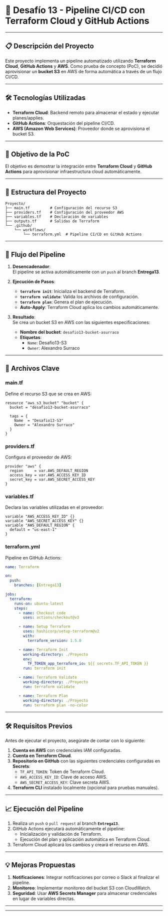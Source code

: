 # 🚀 **Desafío 13 - Pipeline CI/CD con Terraform Cloud y GitHub Actions**

---

## 📋 **Descripción del Proyecto**
Este proyecto implementa un pipeline automatizado utilizando **Terraform Cloud**, **GitHub Actions** y **AWS**. Como prueba de concepto (PoC), se decidió aprovisionar un **bucket S3** en AWS de forma automática a través de un flujo CI/CD.

---

## 🛠️ **Tecnologías Utilizadas**
- **Terraform Cloud**: Backend remoto para almacenar el estado y ejecutar planes/applies.
- **GitHub Actions**: Orquestación del pipeline CI/CD.
- **AWS (Amazon Web Services)**: Proveedor donde se aprovisiona el bucket S3.

---

## 🎯 **Objetivo de la PoC**
El objetivo es demostrar la integración entre **Terraform Cloud** y **GitHub Actions** para aprovisionar infraestructura cloud automáticamente.

---

## 📂 **Estructura del Proyecto**

```plaintext
Proyecto/
├── main.tf         # Configuración del recurso S3
├── providers.tf    # Configuración del proveedor AWS
├── variables.tf    # Declaración de variables
├── outputs.tf      # Salidas de Terraform
└── .github/
    └── workflows/
        └── terraform.yml  # Pipeline CI/CD en GitHub Actions
```

---

## 🚀 **Flujo del Pipeline**

1. **Desencadenador**:  
   El pipeline se activa automáticamente con un `push` al branch **Entrega13**.

2. **Ejecución de Pasos**:
   - **`terraform init`**: Inicializa el backend de Terraform.
   - **`terraform validate`**: Valida los archivos de configuración.
   - **`terraform plan`**: Genera el plan de ejecución.
   - **Auto-Apply**: Terraform Cloud aplica los cambios automáticamente.

3. **Resultado**:  
   Se crea un bucket S3 en AWS con las siguientes especificaciones:  
   - **Nombre del bucket**: `desafio13-bucket-asurraco`  
   - **Etiquetas**:  
     - `Name`: Desafio13-S3  
     - `Owner`: Alexandro Surraco  

---

## 📄 **Archivos Clave**

### **main.tf**
Define el recurso S3 que se crea en AWS:
```hcl
resource "aws_s3_bucket" "bucket" {
  bucket = "desafio13-bucket-asurraco"

  tags = {
    Name  = "Desafio13-S3"
    Owner = "Alexandro Surraco"
  }
}
```

### **providers.tf**
Configura el proveedor de AWS:
```hcl
provider "aws" {
  region     = var.AWS_DEFAULT_REGION
  access_key = var.AWS_ACCESS_KEY_ID
  secret_key = var.AWS_SECRET_ACCESS_KEY
}
```

### **variables.tf**
Declara las variables utilizadas en el proveedor:
```hcl
variable "AWS_ACCESS_KEY_ID" {}
variable "AWS_SECRET_ACCESS_KEY" {}
variable "AWS_DEFAULT_REGION" {
  default = "us-east-1"
}
```

### **terraform.yml**
Pipeline en GitHub Actions:
```yaml
name: Terraform

on:
  push:
    branches: [Entrega13]

jobs:
  terraform:
    runs-on: ubuntu-latest
    steps:
      - name: Checkout code
        uses: actions/checkout@v3

      - name: Setup Terraform
        uses: hashicorp/setup-terraform@v2
        with:
          terraform_version: 1.5.0

      - name: Terraform Init
        working-directory: ./Proyecto
        env:
          TF_TOKEN_app_terraform_io: ${{ secrets.TF_API_TOKEN }}
        run: terraform init

      - name: Terraform Validate
        working-directory: ./Proyecto
        run: terraform validate

      - name: Terraform Plan
        working-directory: ./Proyecto
        run: terraform plan -no-color
```

---

## 🛠️ **Requisitos Previos**
Antes de ejecutar el proyecto, asegúrate de contar con lo siguiente:

1. **Cuenta en AWS** con credenciales IAM configuradas.
2. **Cuenta en Terraform Cloud**.
3. **Repositorio en GitHub** con las siguientes credenciales configuradas en **Secrets**:
   - `TF_API_TOKEN`: Token de Terraform Cloud.
   - `AWS_ACCESS_KEY_ID`: Clave de acceso AWS.
   - `AWS_SECRET_ACCESS_KEY`: Clave secreta AWS.
4. **Terraform CLI** instalado localmente (opcional para pruebas manuales).

---

## 📈 **Ejecución del Pipeline**
1. Realiza un `push` o `pull request` al branch **`Entrega13`**.
2. GitHub Actions ejecutará automáticamente el pipeline:
   - Inicialización y validación de Terraform.
   - Ejecución del plan y aplicación automática en Terraform Cloud.
3. Terraform Cloud aplicará los cambios y creará el recurso en AWS.

---

## 💡 **Mejoras Propuestas**
1. **Notificaciones**: Integrar notificaciones por correo o Slack al finalizar el pipeline.
2. **Monitoreo**: Implementar monitoreo del bucket S3 con CloudWatch.
3. **Seguridad**: Usar **AWS Secrets Manager** para almacenar credenciales en lugar de variables directas.

---


---

